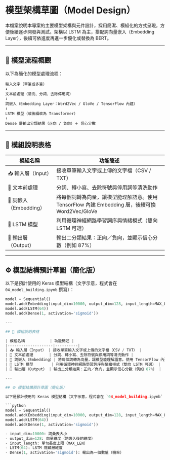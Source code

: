 # 模型架構草圖（Model Design）

本檔案說明本專案的主要模型架構與元件設計，採用簡潔、模組化的方式呈現，方便後續逐步開發與測試。架構以 LSTM 為主，搭配詞向量嵌入（Embedding Layer），後續可依進度再進一步優化或替換為 BERT。

---

## 📌 模型流程概觀

以下為簡化的模型處理流程：
```
輸入文字（單筆或多筆）
↓
文本前處理（清洗、分詞、去除停用詞）
↓
詞嵌入（Embedding Layer：Word2Vec / GloVe / TensorFlow 內建）
↓
LSTM 模型（或後續改為 Transformer）
↓
Dense 層輸出分類結果（正向 / 負向）＋ 信心分數
```
---

## 🧩 模組說明表格

| 模組名稱           | 功能簡述 |
|--------------------|----------|
| 📥 輸入層（Input） | 接收單筆輸入文字或上傳的文字檔（CSV / TXT） |
| 🧹 文本前處理       | 分詞、轉小寫、去除符號與停用詞等清洗動作 |
| 🧠 詞嵌入（Embedding）| 將每個詞轉為向量，讓模型能理解語意。使用 TensorFlow 內建 Embedding 層，後續可換 Word2Vec/GloVe |
| 🔁 LSTM 模型        | 利用循環神經網路學習詞序與情緒模式（雙向 LSTM 可選） |
| 🎯 輸出層（Output） | 輸出二分類結果：正向／負向，並顯示信心分數（例如 87%） |

---

## ⚙️ 模型結構預計草圖（簡化版）

以下是預計使用的 Keras 模型結構（文字示意，程式會在 `04_model_building.ipynb` 撰寫）：

```python
model = Sequential()
model.add(Embedding(input_dim=10000, output_dim=128, input_length=MAX_LEN))
model.add(LSTM(64))
model.add(Dense(1, activation='sigmoid'))

---

## 🧩 模組說明表格

| 模組名稱           | 功能簡述 |
|--------------------|----------|
| 📥 輸入層（Input） | 接收單筆輸入文字或上傳的文字檔（CSV / TXT） |
| 🧹 文本前處理       | 分詞、轉小寫、去除符號與停用詞等清洗動作 |
| 🧠 詞嵌入（Embedding）| 將每個詞轉為向量，讓模型能理解語意。使用 TensorFlow 內建 Embedding 層，後續可換 Word2Vec/GloVe |
| 🔁 LSTM 模型        | 利用循環神經網路學習詞序與情緒模式（雙向 LSTM 可選） |
| 🎯 輸出層（Output） | 輸出二分類結果：正向／負向，並顯示信心分數（例如 87%） |

---

## ⚙️ 模型結構預計草圖（簡化版）

以下是預計使用的 Keras 模型結構（文字示意，程式會在 `04_model_building.ipynb` 撰寫）：

```python
model = Sequential()
model.add(Embedding(input_dim=10000, output_dim=128, input_length=MAX_LEN))
model.add(LSTM(64))
model.add(Dense(1, activation='sigmoid'))

- input_dim=10000: 詞彙表大小
- output_dim=128: 向量維度（詞嵌入後的維度）
- input_length: 單句長度上限（MAX_LEN）
- LSTM(64): LSTM 隱藏層維度
- Dense(1, activation='sigmoid'): 輸出為一個數值（機率）
